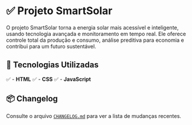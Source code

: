 # ✅ Projeto SmartSolar

O projeto SmartSolar torna a energia solar mais acessível e inteligente, usando tecnologia avançada e monitoramento em tempo real. Ele oferece controle total da produção e consumo, análise preditiva para economia e contribui para um futuro sustentável.

## 🚀 Tecnologias Utilizadas

✅ - **HTML** 
✅ - **CSS** 
✅ - **JavaScript** 

## 📦 Changelog

Consulte o arquivo [`CHANGELOG.md`](CHANGELOG.md) para ver a lista de mudanças recentes.
